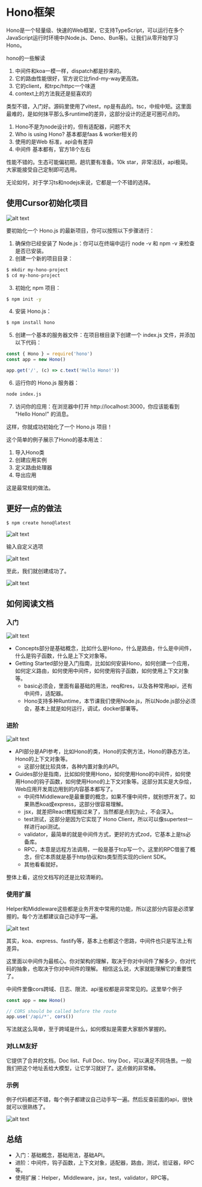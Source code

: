 # Hono框架

Hono是一个轻量级、快速的Web框架，它支持TypeScript，可以运行在多个JavaScript运行时环境中(Node.js、Deno、Bun等)。让我们从零开始学习Hono。

hono的一些解读

1. 中间件和koa一模一样，dispatch都是抄来的。
2. 它的路由性能很好，官方说它比find-my-way更高效。
3. 它的client，和trpc/httpc一个味道
4. context上的方法我还是挺喜欢的

类型不错，入门好。源码里使用了vitest，np是有品的。tsc，中规中矩。这里面最难的，是如何抹平那么多runtime的差异，这部分设计的还是可圈可点的。

1. Hono不是为node设计的，但有适配器，问题不大
2. Who is using Hono? 基本都是faas & worker相关的
3. 使用的是Web 标准，api会有差异
4. 中间件 基本都有，官方18个左右

性能不错的。生态可能偏初期，趟坑要有准备。10k star，非常活跃，api极简。大家能接受自己定制即可选用。

无论如何，对于学习ts和nodejs来说，它都是一个不错的选择。

## 使用Cursor初始化项目

![alt text](./img/cursor-init.png)

要初始化一个 Hono.js 的最新项目，你可以按照以下步骤进行：

1. 确保你已经安装了 Node.js：你可以在终端中运行 node -v 和 npm -v 来检查是否已安装。
2. 创建一个新的项目目录：

```bash
$ mkdir my-hono-project
$ cd my-hono-project
```
3. 初始化 npm 项目：

```bash
$ npm init -y
```
4. 安装 Hono.js：

```bash
$ npm install hono
```

5. 创建一个基本的服务器文件：在项目根目录下创建一个 index.js 文件，并添加以下代码：

```js
const { Hono } = require('hono')
const app = new Hono()

app.get('/', (c) => c.text('Hello Hono!'))
```

6. 运行你的 Hono.js 服务器：

```bash
node index.js
```

7. 访问你的应用：在浏览器中打开 http://localhost:3000，你应该能看到 "Hello Hono!" 的消息。

这样，你就成功初始化了一个 Hono.js 项目！

这个简单的例子展示了Hono的基本用法：

1. 导入Hono类
2. 创建应用实例
3. 定义路由处理器
4. 导出应用

这是最常规的做法。

## 更好一点的做法

```bash
$ npm create hono@latest
```

![alt text](./img/2.png)

输入自定义选项

![alt text](img/3.png)

至此，我们就创建成功了。

![alt text](img/4.png)

## 如何阅读文档

### 入门

![alt text](img/doc1.png)

- Concepts部分是基础概念，比如什么是Hono，什么是路由，什么是中间件，什么是钩子函数，什么是上下文对象等。
- Getting Started部分是入门指南，比如如何安装Hono，如何创建一个应用，如何定义路由，如何使用中间件，如何使用钩子函数，如何使用上下文对象等。
  - basic必须会，里面有最基础的用法，req和res，以及各种常用api，还有中间件，适配器。
  - Hono支持多种Runtime，本节课我们使用Node.js，所以Node.js部分必须会，基本上就是如何运行，调试，docker部署等。

### 进阶

![alt text](img/doc2.png)

- API部分是API参考，比如Hono的类，Hono的实例方法，Hono的静态方法，Hono的上下文对象等。
  - 这部分就比较具体，各种内置对象的API。
- Guides部分是指南，比如如何使用Hono，如何使用Hono的中间件，如何使用Hono的钩子函数，如何使用Hono的上下文对象等。这部分其实是大杂烩，Web应用开发周边用到的内容基本都写了。
  - 中间件Middleware是最重要的概念，如果不懂中间件，就别想开发了。如果熟悉koa或express，这部分很容易理解。
  - jsx，就差把React教程搬过来了，当然都是点到为止，不会深入。
  - test测试，这部分是因为它实现了 Hono Client，所以可以像supertest一样进行api测试。
  - validator，最简单的就是中间件方式，更好的方式zod，它基本上是ts必备库。
  - RPC，本意是远程方法调用，一般是基于tcp写一个。这里的RPC借鉴了概念，但它本质就是基于http协议和ts类型而实现的client SDK。
  - 其他看看就好。

整体上看，这份文档写的还是比较清晰的。

### 使用扩展

Helper和Middleware这些都是业务开发中常用的功能，所以这部分内容是必须掌握的。每个方法都建议自己动手写一遍。

![alt text](img/doc3.png)

其实，koa、express、fastify等，基本上也都这个思路，中间件也只是写法上有差异。

这里面以中间件为最核心。你对架构的理解，取决于你对中间件了解多少，你对代码的抽象，也取决于你对中间件的理解。
相信这么说，大家就能理解它的重要性了。

中间件里像cors跨域、日志、限流、api鉴权都是非常常见的。这里举个例子

```js
const app = new Hono()

// CORS should be called before the route
app.use('/api/*', cors())
```

写法就这么简单，至于跨域是什么，如何模拟是需要大家额外掌握的。

### 对LLM友好

它提供了合并的文档，Doc list、Full Doc、tiny Doc，可以满足不同场景。一般我们把这个地址丢给大模型，让它学习就好了。这点做的非常棒。

### 示例

例子代码都还不错，每个例子都建议自己动手写一遍。然后反查前面的api，很快就可以很熟练了。

![alt text](img/example.png)


## 总结

- 入门：基础概念，基础用法，基础API。
- 进阶：中间件，钩子函数，上下文对象，适配器，路由，测试，验证器，RPC等。
- 使用扩展：Helper，Middleware，jsx，test，validator，RPC等。

